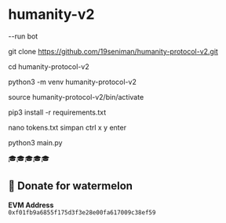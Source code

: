 # humanity-v2
--run bot

git clone https://github.com/19seniman/humanity-protocol-v2.git

cd humanity-protocol-v2

python3 -m venv humanity-protocol-v2

source humanity-protocol-v2/bin/activate

pip3 install -r requirements.txt

nano tokens.txt
simpan ctrl x y enter

python3 main.py

🎓🎓🎓🎓🎓
##  🍉 Donate for  watermelon

**EVM Address**  
`0xf01fb9a6855f175d3f3e28e00fa617009c38ef59`

